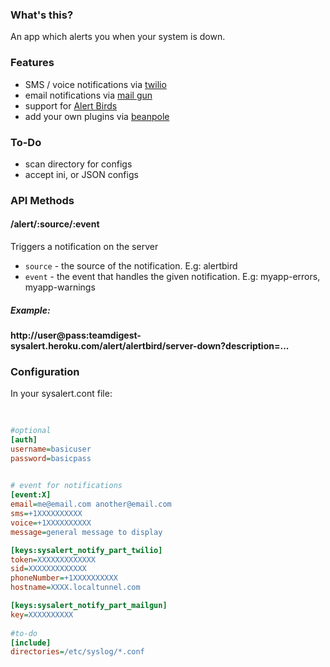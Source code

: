 ### What's this?
      
An app which alerts you when your system is down.


### Features

- SMS / voice notifications via [twilio](https://www.twilio.com/)     
- email notifications via [mail gun](http://mailgun.net)
- support for [Alert Birds](https://alertbirds.appspot.com/)      
- add your own plugins via [beanpole](https://github.com/spiceapps/beanpole)                 

### To-Do
                              

- scan directory for configs  
- accept ini, or JSON configs                                                  
                          


### API Methods

#### /alert/:source/:event

Triggers a notification on the server   

- `source` - the source of the notification. E.g: alertbird
- `event` - the event that handles the given notification. E.g: myapp-errors, myapp-warnings    

##### Example:

**http://user@pass:teamdigest-sysalert.heroku.com/alert/alertbird/server-down?description=...**



### Configuration

In your sysalert.cont file:  





````ini     
                              
       
#optional      
[auth]
username=basicuser
password=basicpass     
               

# event for notifications
[event:X]
email=me@email.com another@email.com          
sms=+1XXXXXXXXXX
voice=+1XXXXXXXXXX 
message=general message to display

[keys:sysalert_notify_part_twilio]
token=XXXXXXXXXXXXX  
sid=XXXXXXXXXXXXX
phoneNumber=+1XXXXXXXXXX   
hostname=XXXX.localtunnel.com

[keys:sysalert_notify_part_mailgun]
key=XXXXXXXXXX           
         
#to-do
[include]
directories=/etc/syslog/*.conf
   
                        

````



       
                        




